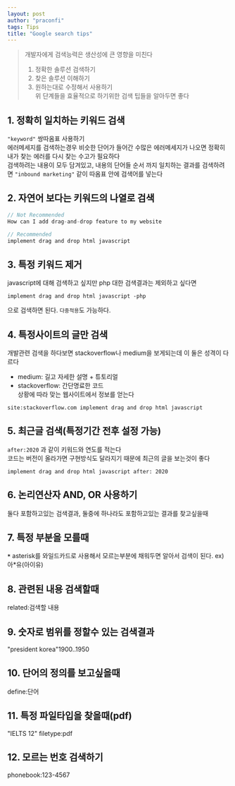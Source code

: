 ```yaml
---
layout: post
author: "praconfi"
tags: Tips
title: "Google search tips"
---
```


> 개발자에게 검색능력은 생산성에 큰 영향을 미친다  
> 1. 정확한 솔루션 검색하기  
> 2. 찾은 솔루션 이해하기  
> 3. 원하는대로 수정해서 사용하기  
> 위 단계들을 효율적으로 하기위한 검색 팁들을 알아두면 좋다  

## 1. 정확히 일치하는 키워드 검색
`"keyword"` 쌍따옴표 사용하기  
에러메세지를 검색하는경우 비슷한 단어가 들어간 수많은 에러메세지가 나오면 정확히 내가 찾는 에러를 다시 찾는 수고가 필요하다  
검색하려는 내용이 모두 담겨있고, 내용의 단어들 순서 까지 일치하는 결과를 검색하려면 `"inbound marketing"` 같이 따옴표 안에 검색어를 넣는다

## 2. 자연어 보다는 키워드의 나열로 검색
```js
// Not Recommended
How can I add drag-and-drop feature to my website

// Recommended
implement drag and drop html javascript
```

## 3. 특정 키워드 제거
javascript에 대해 검색하고 싶지만 php 대한 검색결과는
제외하고 싶다면  
```
implement drag and drop html javascript -php
```
으로 검색하면 된다. `다중적용`도 가능하다.

## 4. 특정사이트의 글만 검색
개발관련 검색을 하다보면 stackoverflow나 medium을 보게되는데 이 둘은 성격이 다르다  
- medium: 길고 자세한 설명 + 튜토리얼  
- stackoverflow: 간단명료한 코드  
상황에 따라 맞는 웹사이트에서 정보를 얻는다
```
site:stackoverflow.com implement drag and drop html javascript
```

## 5. 최근글 검색(특정기간 전후 설정 가능)
`after:2020` 과 같이 키워드와 연도를 적는다  
코드는 버전이 올라가면 구현방식도 달라지기 때문에 최근의 글을 보는것이 좋다
```
implement drag and drop html javascript after: 2020
```


## 6. 논리연산자 AND, OR 사용하기
둘다 포함하고있는 검색결과, 둘중에 하나라도 포함하고있는 결과를 찾고싶을때

## 7. 특정 부분을 모를때
**`*`** asterisk를 와일드카드로 사용해서 모르는부분에 채워두면 알아서 검색이 된다.
ex) 아*유(아이유)

## 8. 관련된 내용 검색할때
related:검색할 내용

## 9. 숫자로 범위를 정할수 있는 검색결과
"president korea"1900..1950

## 10. 단어의 정의를 보고싶을때
define:단어

## 11. 특정 파일타입을 찾을때(pdf)
"IELTS 12" filetype:pdf

## 12. 모르는 번호 검색하기
phonebook:123-4567

